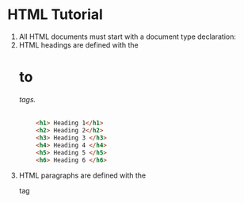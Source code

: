 # HTML Tutorial

1. All HTML documents must start with a document type declaration: <!DOCTYPE html>
2. HTML headings are defined with the <h1> to <h6> tags.
```html
        <h1> Heading 1</h1>
        <h2> Heading 2</h2>
        <h3> Heading 3 </h3>
        <h4> Heading 4 </h4>
        <h5> Heading 5 </h5>
        <h6> Heading 6 </h6>
```
3. HTML paragraphs are defined with the <p> tag

```html

```
